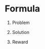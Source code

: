 # Formula

1. Problem  <!-- .element: class="fragment" -->

2. Solution  <!-- .element: class="fragment" -->

3. Reward  <!-- .element: class="fragment" -->
